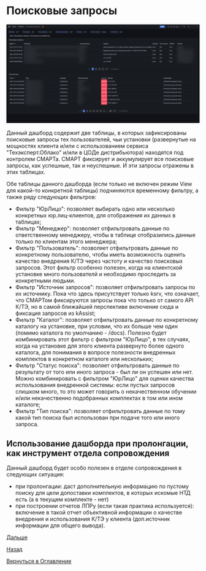 # Поисковые запросы

![Дашборд "Поисковые запросы"](img/search-query/search-query.png 'Дашборд "Поисковые запросы"')

Данный дашборд содержит две таблицы, в которых зафиксированы поисковые запросы тех пользователей, чьи установки (развернутые
на мощностях клиента и/или с использованием сервиса "Техэксперт.Облако" и/или в ЦОДе дистрибьютора) находятся под 
контролем СМАРТа. СМАРТ фиксирует и аккумулирует все поисковые запросы, как успешные, так и неуспешные. И эти запросы
отражены в этих таблицах.

Обе таблицы данного дашборда (если только не включен режим View для какой-то конкретной таблицы) подчиняются временному 
фильтру, а также ряду следующих фильтров:
- Фильтр "ЮрЛицо": позволяет выбирать одно или несколько конкретных юр.лиц-клиентов, для отображения их данных в таблицах;
- Фильтр "Менеджер": позволяет отфильтровать данные по ответственному менеджеру, чтобы в таблице отобразились данные только
по клиентам этого менеджера;
- Фильтр "Пользователь": позволяет отфильтровать данные по конкретному пользователю, чтобы иметь возможность оценить качество
внедрения К/ТЭ через частоту и качество поисковых запросов. Этот фильтр особенно полезен, когда на клиентской установке
много пользователй и необходимо проследить за конкретными людьми.
- Фильтр "Источник запросов": позволяет отфильтровать запросы по их источнику. Пока что здесь присутствует только ksrv, что
означает, что СМАРТом фиксируются запросы пока что только от самого API К/ТЭ, но в самой ближайшей перспективе включение
сюда и фиксация запросов из kAssist;
- Фильтр "Каталог": позволяет отфильтровать данные по конкретному каталогу на установке, при условии, что их больше чем 
один (помимо каталога по умолчанию - /docs). Полезно будет комбинировать этот фильтр с фильтром "ЮрЛицо", в тех случаях,
когда на установке для этого клиента развернуто более одного каталога, для понимания в вопросе полезности внедренных
комплектов в конкретном каталоге или нескольких;
- Фильтр "Статус поиска": позволяет отфильтровать данные по результату от того или иного запроса - был ли он успешен или нет.
Можно комбинировать с фильтром "ЮрЛицо" для оценки качества использования внедренной системы: если пустых запросов слишком
много, то это может говорить о некачественном обучении и/или некачественно подобранных комплектах в том или ином каталоге;
- Фильтр "Тип поиска": позволяет отфильтровать данные по тому какой тип поиска был использован при подаче того или иного
запроса.

## Использование дашборда при пролонгации, как инструмент отдела сопровождения

Данный дашборд будет особо полезен в отделе сопровождения в следующих ситуация:
- при пролонгации: даст дополнительную информацию по пустому поиску для цели допоставки комплектов, в которых искомые НТД
есть (а в текущем комплекте - нет)
- при построении отчетов ЛПРу (если такая практика используется): включение в такой отчет объективной информации о качестве
внедрения и использования К/ТЭ у клиента (доп.источник информации для общего вывода).

  
[Дальше](074-billing-online-analytics.md)

[Назад](060-dashboards.md)

[Вернуться в Оглавление](index.md)
